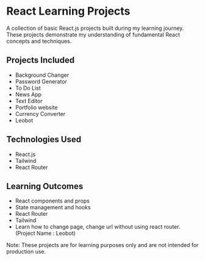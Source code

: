 <body>
	<div>
		<h1>React Learning Projects</h1>
		<p>A collection of basic React.js projects built during my learning journey. These projects demonstrate my understanding of fundamental React concepts and techniques.</p>
	</div>
	<h2>Projects Included</h2>
	<ul>
		<li>Background Changer</li>
		<li>Password Generator</li>
		<li>To Do List</li>
		<li>News App</li>
		<li>Text Editor</li>
		<li>Portfolio website</li>
		<li>Currency Converter</li>
		<li>Leobot</li>
<!-- 		<li>Text Editor</li> -->
		<!-- Add more projects here -->
	</ul>
	<h2>Technologies Used</h2>
	<ul>
		<li>React.js</li>
		<li>Tailwind</li>
		<li>React Router</li>
		<!-- Add more technologies here -->
	</ul>
	<h2>Learning Outcomes</h2>
	<ul>
		<li>React components and props</li>
		<li>State management and hooks</li>
		<li>React Router</li>
		<li>Tailwind</li>
		<li>Learn how to change page, change url without using react router.(Project Name : Leobot)</li>
		<!-- Add more learning outcomes here -->
	</ul>
	<p>Note: These projects are for learning purposes only and are not intended for production use.</p>
</body>
